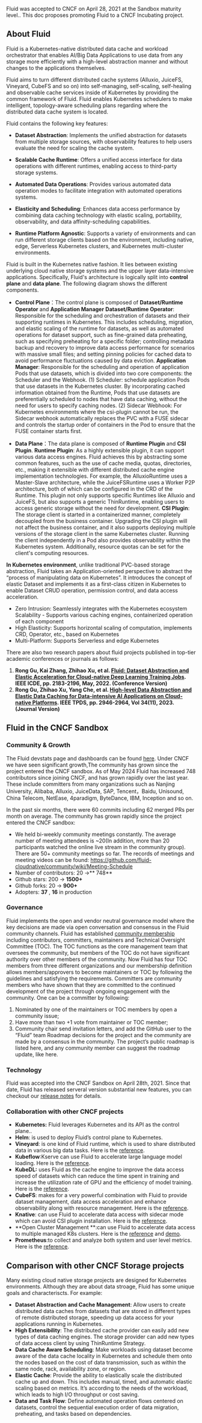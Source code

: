 Fluid was accepted to CNCF on April 28, 2021 at the Sandbox maturity level.. This doc proposes promoting Fluid  to a CNCF Incubating project.
## About Fluid
Fluid is a Kubernetes-native distributed data cache and workload orchestrator that enables AI/Big Data Applications to use data from any storage more efficiently with a high-level abstraction manner  and without changes to the applications themselves.

Fluid aims to turn different distributed cache systems (Alluxio, JuiceFS, Vineyard,  CubeFS and so on) into self-managing, self-scaling, self-healing and observable cache services inside of Kubernetes by providing the common framework of Fluid. Fluid enables Kubernetes schedulers to make intelligent, topology-aware scheduling plans regarding where the distributed data cache system is located. 

Fluid contains the following key features:

- **Dataset Abstraction**: Implements the unified abstraction for datasets from multiple storage sources, with observability features to help users evaluate the need for scaling the cache system.

- **Scalable Cache Runtime**: Offers a unified access interface for data operations with different runtimes, enabling access to third-party storage systems.

- **Automated Data Operations**: Provides various automated data operation modes to facilitate integration with automated operations systems.

- **Elasticity and Scheduling**: Enhances data access performance by combining data caching technology with elastic scaling, portability, observability, and data affinity-scheduling capabilities.

- **Runtime Platform Agnostic**: Supports a variety of environments and can run different storage clients based on the environment, including native, edge, Serverless Kubernetes clusters, and Kubernetes multi-cluster environments.

Fluid is built in the Kubernetes native fashion. It lies between existing underlying cloud native storage systems and the upper layer data-intensive applications.  Specifically, Fluid's architecture is logically split into **control plane** and **data plane**. The following diagram shows the different components.

- **Control Plane**：The control plane is composed of **Dataset/Runtime Operator** and **Application Manager**
   **Dataset/Runtime Operator**: Responsible for the scheduling and orchestration of datasets and their supporting runtimes in Kubernetes. This includes scheduling, migration, and elastic scaling of the runtime for datasets, as well as automated operations for dataset support, such as fine-grained data preheating, such as specifying preheating for a specific folder; controlling metadata backup and recovery to improve data access performance for scenarios with massive small files; and setting pinning policies for cached data to avoid performance fluctuations caused by data eviction.
   **Application Manager**:  Responsible for the scheduling and operation of application Pods that use datasets, which is divided into two core components: the Scheduler and the Webhook.
   (1) Scheduler: schedule application Pods that use datasets in the Kubernetes cluster. By incorporating cached information obtained from the Runtime, Pods that use datasets are preferentially scheduled to nodes that have data caching, without the need for users to specify caching nodes. 
  (2) Sidecar Webhook: For Kubernetes environments where the csi-plugin cannot be run, the Sidecar webhook automatically replaces the PVC with a FUSE sidecar and controls the startup order of containers in the Pod to ensure that the FUSE container starts first.

- **Data Plane**：The data plane is composed of **Runtime Plugin** and **CSI Plugin**.
   **Runtime Plugin**: As a highly extensible plugin, it can support various data access engines. Fluid achieves this by abstracting some common features, such as the use of cache media, quotas, directories, etc., making it extensible with different distributed cache engine implementation technologies. For example, the AlluxioRuntime uses a Master-Slave architecture, while the JuiceFSRuntime uses a Worker P2P architecture, both of which can be configured in the CRD of the Runtime. This plugin not only supports specific Runtimes like Alluxio and JuiceFS, but also supports a generic ThinRuntime, enabling users to access generic storage without the need for development.
   **CSI Plugin**: The storage client is started in a containerized manner, completely decoupled from the business container. Upgrading the CSI plugin will not affect the business container, and it also supports deploying multiple versions of the storage client in the same Kubernetes cluster. Running the client independently in a Pod also provides observability within the Kubernetes system. Additionally, resource quotas can be set for the client's computing resources.

**In Kubernetes environment**, unlike traditional PVC-based storage abstraction, Fluid takes an Application-oriented perspective to abstract the “process of manipulating data on Kubernetes”. It introduces the concept of elastic Dataset and implements it as a first-class citizen in Kubernetes to enable Dataset CRUD operation, permission control, and data access acceleration. 

-  Zero Intrusion: Seamlessly integrates with the Kubernetes ecosystem
Scalability - Supports various caching engines, containerized operation of each component
-  High Elasticity: Supports horizontal scaling of computation, implements CRD, Operator, etc., based on Kubernetes
-  Multi-Platform: Supports Serverless and edge Kubernetes

There are also two research papers about fluid projects published in top-tier academic conferences or journals as follows:
1. **Rong Gu, Kai Zhang, Zhihao Xu, et al. [Fluid: Dataset Abstraction and Elastic Acceleration for Cloud-native Deep Learning Training Jobs](https://ieeexplore.ieee.org/abstract/document/9835158). IEEE ICDE, pp. 2183-2196, May, 2022. (Conference Version)**
2. **Rong Gu, Zhihao Xu, Yang Che, et al. [High-level Data Abstraction and Elastic Data Caching for Data-intensive AI Applications on Cloud-native Platforms](https://ieeexplore.ieee.org/document/10249214). IEEE TPDS, pp. 2946-2964, Vol 34(11), 2023. (Journal Version)**

## Fluid in the CNCF Sandbox
### Community & Growth
The Fluid devstats page and dashboards can be found [here](https://fluid.devstats.cncf.io/d/8/dashboards?orgId=1&refresh=15m). Under CNCF we have seen significant growth,The community has grown since the project entered the CNCF sandbox. As of May 2024 Fluid has increased 748 contributors since joining CNCF, and has grown rapidly over the last year. These include committers from many organizations such as Nanjing University,  Alibaba,  Alluxio, JuiceData, SAP,  Tencent，Baidu, Unisound, China Telecom, NetEase, 4paradigm, ByteDance, IBM, Inception and so on. 

In the past six months, there were 60 commits including 62 merged PRs per month on average. The community has grown rapidly since the project entered the CNCF sandbox:
- We held bi-weekly community meetings constantly. The average number of meeting attendees is ~20(In addition, more than 20 participants watched the online live stream in the community group). There are 50+  community meetings so far. The records of meetings and meeting videos can be found: 
https://github.com/fluid-cloudnative/community/wiki/Meeting-Schedule
- Number of contributors: 20 ->** 748**
- Github stars: 200 -> **1500+**
- Github forks: 20 -> **900+**
- Adopters: **37** , **16** in production
  
### Governance

Fluid implements the open and vendor neutral governance model where the key decisions are made via open conversation and consensus in the Fluid community channels. Fluid has established [community membership](https://github.com/fluid-cloudnative/fluid/blob/master/GOVERNANCE.md)  including contributors, committers, maintainers and Technical Oversight Committee (TOC). The TOC functions as the core management team that oversees the community, but members of the TOC do not have significant authority over other members of the community. Now Fluid has four TOC members from three different organizations and our membership definition allows members/approvers to become maintainers or TOC by following the guidelines and satisfying the requirements.
Committers are community members who have shown that they are committed to the continued development of the project through ongoing engagement with the community. One can be a committer by following:

1. Nominated by one of the maintainers or TOC members by open a community issue;
2. Have more than two +1 vote from maintainer or TOC member;
3. Community chair send invitation letters, and add the GitHub user to the “Fluid” team 
Roadmap decisions for the project and the community are made by a consensus in the community. The project’s public roadmap is listed here, and any community member can suggest the roadmap update, like here.


### Technology
Fluid  was accepted into the CNCF Sandbox on April  28th, 2021. Since that date, Fluid has released serveral version substantial new features, you can checkout our [release notes](https://github.com/fluid-cloudnative/fluid/releases) for details.

### Collaboration with other CNCF projects

- **Kubernetes:** Fluid leverages Kubernetes and its API as the control plane..
- **Helm**: is used to deploy Fluid’s control plane to Kubernetes.
- **Vineyard**: is one kind of Fluid runtime, which is used to share distributed data in various big data tasks. Here is the [reference](https://github.com/fluid-cloudnative/fluid-client-python/blob/master/examples/03_dataflow_with_vineyard/vineyard-en.ipynb).
- **Kubeflow**:Kserve can use Fluid to accelerate large language model loading. Here is the [reference](https://github.com/kserve/kserve/blob/master/docs/samples/fluid/README.md).
- **KubeDL:** uses Fluid as the cache engine to  improve the data access speed of datasets which can reduce the time spent in training and increase the utilization rate of GPU and the efficiency of model training. Here is the [reference](https://github.com/kubedl-io/kubedl/blob/master/docs/cache_backend.md).
- **CubeFS**: makes for a very powerful combination with Fluid to provide dataset management, data access acceleration and enhance observability along with resource management. Here is the [reference](https://github.com/fluid-cloudnative/fluid/blob/master/addons/cubefs/v3.2/dev-guide/cubefs-v3.2.md).
- **Knative**: can use Fluid to accelerate data access with sidecar mode which can avoid CSI plugin installation. Here is the [reference](https://github.com/fluid-cloudnative/fluid/blob/master/docs/en/samples/knative.md).
- **Open Cluster Management **:can use Fluid to accelerate data access to multiple managed K8s clusters. Here is the [reference](https://github.com/open-cluster-management-io/addon-contrib/tree/main/fluid-addon) and [demo](https://www.youtube.com/watch?v=mIeKY54nhaU).
- **Prometheus**:to collect and analyze both system and user level metrics. Here is the [reference](https://github.com/fluid-cloudnative/fluid/blob/master/docs/en/operation/monitoring.md).

## Comparison with other CNCF Storage projects

Many existing cloud native  storage projects are  designed for Kubernetes environments. Although they are about data stroage, Fluid has some unique goals and characteriscts. For example:
- **Dataset Abstraction and Cache Management**: Allow users to create distributed data caches from datasets that are stored in different types of remote distributed storage, speeding up data access for your applications running in Kubernetes.
- **High Extensibility**: The distributed cache provider can easily add new types of data caching engines. The storage provider can add new types of data access client by using ThinRuntime Strategy.
- **Data Cache Aware Scheduling**: Make workloads using dataset  become aware of the data cache locality in Kubernetes and schedule them onto the nodes  based on  the cost of data transmission, such as within the same node, rack, availability zone, or region.
- **Elastic Cache**: Provide the ability to elastically scale the distributed cache up and down. This includes manual, timed, and automatic elastic scaling based on metrics.  It’s according to the needs of the workload, which leads to high I/O throughput or cost saving.
- **Data and Task Flow**: Define automated operation flows centered on datasets, control the sequential execution order of data migration, preheating, and tasks based on dependencies.
